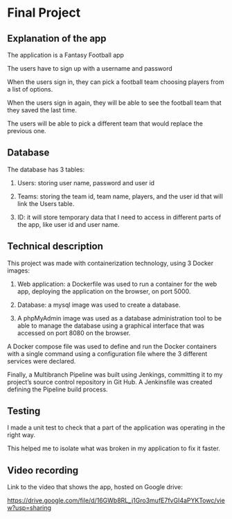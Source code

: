 # Final Project

## Explanation of the app

The application is a Fantasy Football app 

The users have to sign up with a username and password

When the users sign in, they can pick a football team 
choosing players from a list of options.

When the users sign in again, they will be able to see the 
football team that they saved the last time.

The users will be able to pick a different team that would replace
the previous one.

## Database

The database has 3 tables:

1. Users: storing user name, password and user id

2. Teams: storing the team id, team name, players, and 
the user id that will link the Users table.

3. ID: it will store temporary data that I need to access in different parts
of the app, like user id and user name.

## Technical description

This project was made with containerization technology, using 3 Docker images:

1. Web application: a Dockerfile was used to run a container for the web app, 
deploying the application on the browser, on port 5000.

2. Database: a mysql image was used to create a database.

3. A phpMyAdmin image was used as a database administration tool to be able to manage 
the database using a graphical interface that was accessed on port 8080 on the browser.

A Docker compose file was used to define and run the Docker containers with a single command 
using a configuration file where the 3 different services were declared.

Finally, a Multibranch Pipeline was built using Jenkings, committing it to my project’s 
source control repository in Git Hub. A Jenkinsfile was created defining the Pipeline build process.

## Testing

I made a unit test to check that a part of the application was operating in the right way. 

This helped me to isolate what was broken in my application to fix it faster.

## Video recording

Link to the video that shows the app, hosted on Google drive: 

https://drive.google.com/file/d/16GWb8RL_j1Gro3mufE7fvGI4aPYKTowc/view?usp=sharing
